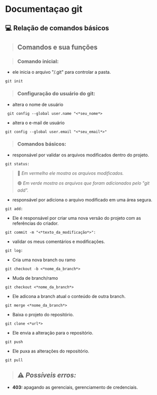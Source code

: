 # Documentaçao git
## 💻 Relação de comandos básicos

> ## Comandos e sua funções


> ###  Comando inicial:


+ ele inicia o arquivo "/.git" para controlar a pasta.
````
git init
````


> ###  Configuração do usuário do git:

+ altera o nome de usuário
````
 git config --global user.name "<*seu_nome*>
````


+ altera o e-mail de usuário
````
git config --global user.email "<*seu_email*>"
```` 

> ### Comandos básicos:
> 
+ responsável por validar os arquivos modificados dentro do projeto.
  
````
git status:
````
 
>  🔴 *Em vermelho ele mostra os arquivos modificados.*
>
>  🟢 *Em verde mostra os arquivos que foram adicionados pelo "git add".*


+ responsável por adiciona o arquivo modificado em uma área segura.
````
git add:
````


+ Ele é responsável por criar uma nova versão do projeto com as referências do criador.
````
git commit -m "<*texto_da_modificação*>":
````

+ validar os meus comentários e modificações.
````
git log:
```` 

+ Cria uma nova branch ou ramo
````
git checkout -b <*nome_da_branch*>
```` 

+ Muda de branch/ramo
````
git checkout <*nome_da_branch*>
```` 

+ Ele adicona a branch atual o conteúdo de outra branch.
````
git merge <*nome_da_branch*>
```` 

+ Baixa o projeto do repositório.
````
git clone <*url*>
```` 

+ Ele envia a alteração para o repositório.
````
git push
```` 

+ Ele puxa as alterações do repositório.
````
git pull
````

> ## ⚠️ *Possíveis erros:*

+ **403:** apagando as gerenciais, gerenciamento de credenciais.
